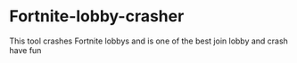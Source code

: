 # Fortnite-lobby-crasher
This tool crashes Fortnite lobbys and is one of the best join lobby and crash have fun
